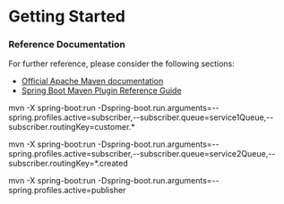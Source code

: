 # Getting Started

### Reference Documentation
For further reference, please consider the following sections:

* [Official Apache Maven documentation](https://maven.apache.org/guides/index.html)
* [Spring Boot Maven Plugin Reference Guide](https://docs.spring.io/spring-boot/docs/2.1.8.RELEASE/maven-plugin/)


mvn -X spring-boot:run -Dspring-boot.run.arguments=--spring.profiles.active=subscriber,--subscriber.queue=service1Queue,--subscriber.routingKey=customer.*


mvn -X spring-boot:run -Dspring-boot.run.arguments=--spring.profiles.active=subscriber,--subscriber.queue=service2Queue,--subscriber.routingKey=*.created


mvn -X spring-boot:run -Dspring-boot.run.arguments=--spring.profiles.active=publisher

